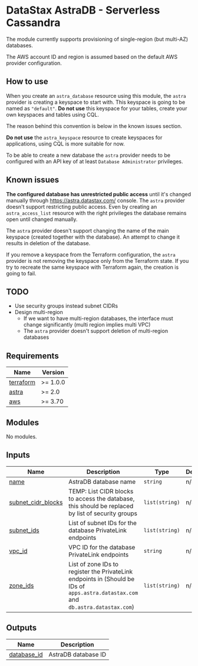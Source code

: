<!--
To update docs, run:
  docker run --rm --volume "$(pwd):/terraform-docs" -u $(id -u) quay.io/terraform-docs/terraform-docs:0.16.0 /terraform-docs
-->
# DataStax AstraDB - Serverless Cassandra

The module currently supports provisioning of single-region (but multi-AZ) databases.

The AWS account ID and region is assumed based on the default AWS provider configuration.

## How to use

When you create an `astra_database` resource using this module, the `astra` provider is creating a keyspace to start with.
This keyspace is going to be named as `"default"`. **Do not use** this keyspace for your tables, create your own keyspaces and tables using CQL.

The reason behind this convention is below in the known issues section.

**Do not use** the `astra_keyspace` resource to create keyspaces for applications, using CQL is more suitable for now.

To be able to create a new database the `astra` provider needs to be configured with an API key of at least `Database Administrator` privileges.

## Known issues

**The configured database has unrestricted public access** until it's changed manually through https://astra.datastax.com/ console.
The `astra` provider doesn't support restricting public access. Even by creating an `astra_access_list` resource with the right privileges the database remains open until changed manually.

The `astra` provider doesn't support changing the name of the main keyspace (created together with the database).
An attempt to change it results in deletion of the database.

If you remove a keyspace from the Terraform configuration, the `astra` provider is not removing the keyspace only from the Terraform state.
If you try to recreate the same keyspace with Terraform again, the creation is going to fail.

## TODO

- Use security groups instead subnet CIDRs
- Design multi-region
  - If we want to have multi-region databases, the interface must change significantly (multi region implies multi VPC)
  - The `astra` provider doesn't support deletion of multi-region databases

<!-- BEGIN_TF_DOCS -->
## Requirements

| Name | Version |
|------|---------|
| <a name="requirement_terraform"></a> [terraform](#requirement\_terraform) | >= 1.0.0 |
| <a name="requirement_astra"></a> [astra](#requirement\_astra) | >= 2.0 |
| <a name="requirement_aws"></a> [aws](#requirement\_aws) | >= 3.70 |

## Modules

No modules.

## Inputs

| Name | Description | Type | Default | Required |
|------|-------------|------|---------|:--------:|
| <a name="input_name"></a> [name](#input\_name) | AstraDB database name | `string` | n/a | yes |
| <a name="input_subnet_cidr_blocks"></a> [subnet\_cidr\_blocks](#input\_subnet\_cidr\_blocks) | TEMP: List CIDR blocks to access the database, this should be replaced by list of security groups | `list(string)` | n/a | yes |
| <a name="input_subnet_ids"></a> [subnet\_ids](#input\_subnet\_ids) | List of subnet IDs for the database PrivateLink endpoints | `list(string)` | n/a | yes |
| <a name="input_vpc_id"></a> [vpc\_id](#input\_vpc\_id) | VPC ID for the database PrivateLink endpoints | `string` | n/a | yes |
| <a name="input_zone_ids"></a> [zone\_ids](#input\_zone\_ids) | List of zone IDs to register the PrivateLink endpoints in (Should be IDs of `apps.astra.datastax.com` and `db.astra.datastax.com`) | `list(string)` | n/a | yes |

## Outputs

| Name | Description |
|------|-------------|
| <a name="output_database_id"></a> [database\_id](#output\_database\_id) | AstraDB database ID |
<!-- END_TF_DOCS -->
